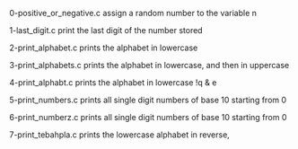0-positive_or_negative.c
assign a random number to the variable n

1-last_digit.c
print the last digit of the number stored

2-print_alphabet.c
prints the alphabet in lowercase

3-print_alphabets.c
prints the alphabet in lowercase, and then in uppercase 

4-print_alphabt.c
prints the alphabet in lowercase !q & e

5-print_numbers.c
prints all single digit numbers of base 10 starting from 0

6-print_numberz.c
prints all single digit numbers of base 10 starting from 0

7-print_tebahpla.c
prints the lowercase alphabet in reverse,

